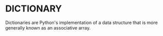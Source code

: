 # DICTIONARY
Dictionaries are Python's implementation of a data structure that is more generally known as an associative array.
